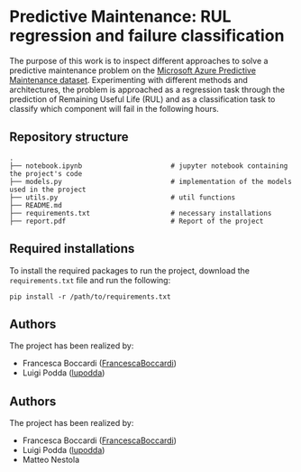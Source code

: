 # Predictive Maintenance: RUL regression and failure classification

The purpose of this work is to inspect different approaches to solve a predictive maintenance problem on the [Microsoft Azure Predictive Maintenance dataset](https://www.kaggle.com/datasets/arnabbiswas1/microsoft-azure-predictive-maintenance).
Experimenting with different methods and architectures, the problem is approached as a regression task through the prediction of Remaining Useful Life (RUL) and as a classification 
task to classify which component will fail in the following hours.

## Repository structure

````
.
├── notebook.ipynb                      # jupyter notebook containing the project's code
├── models.py                           # implementation of the models used in the project
├── utils.py                            # util functions              
├── README.md
├── requirements.txt                    # necessary installations
├── report.pdf                          # Report of the project
````

## Required installations
To install the required packages to run the project, download the ````requirements.txt```` file and run the following:

````
pip install -r /path/to/requirements.txt
````

## Authors

The project has been realized by:

* Francesca Boccardi ([FrancescaBoccardi](https://github.com/FrancescaBoccardi))
* Luigi Podda ([lupodda](https://github.com/lupodda))


## Authors

The project has been realized by:

* Francesca Boccardi ([FrancescaBoccardi](https://github.com/FrancescaBoccardi))
* Luigi Podda ([lupodda](https://github.com/lupodda))
* Matteo Nestola
